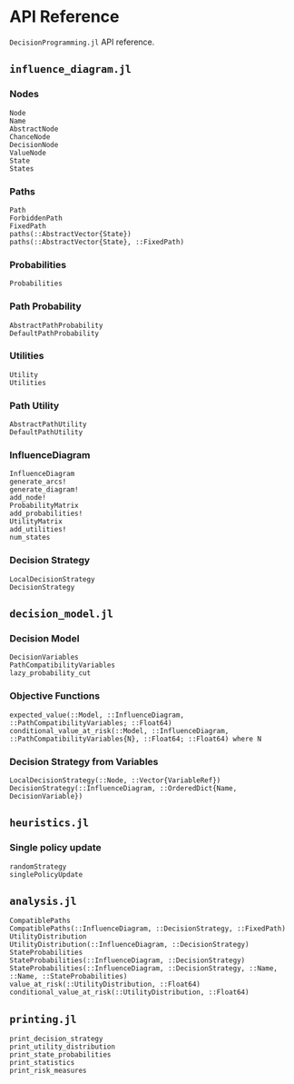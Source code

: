 # API Reference
`DecisionProgramming.jl` API reference.

## `influence_diagram.jl`
### Nodes
```@docs
Node
Name
AbstractNode
ChanceNode
DecisionNode
ValueNode
State
States
```

### Paths
```@docs
Path
ForbiddenPath
FixedPath
paths(::AbstractVector{State})
paths(::AbstractVector{State}, ::FixedPath)
```

### Probabilities
```@docs
Probabilities
```

### Path Probability
```@docs
AbstractPathProbability
DefaultPathProbability
```

### Utilities
```@docs
Utility
Utilities
```

### Path Utility
```@docs
AbstractPathUtility
DefaultPathUtility
```

### InfluenceDiagram
```@docs
InfluenceDiagram
generate_arcs!
generate_diagram!
add_node!
ProbabilityMatrix
add_probabilities!
UtilityMatrix
add_utilities!
num_states
```

### Decision Strategy
```@docs
LocalDecisionStrategy
DecisionStrategy
```


## `decision_model.jl`
### Decision Model
```@docs
DecisionVariables
PathCompatibilityVariables
lazy_probability_cut
```

### Objective Functions
```@docs
expected_value(::Model, ::InfluenceDiagram, ::PathCompatibilityVariables; ::Float64)
conditional_value_at_risk(::Model, ::InfluenceDiagram, ::PathCompatibilityVariables{N}, ::Float64; ::Float64) where N
```

### Decision Strategy from Variables
```@docs
LocalDecisionStrategy(::Node, ::Vector{VariableRef})
DecisionStrategy(::InfluenceDiagram, ::OrderedDict{Name, DecisionVariable})
```

## `heuristics.jl`
### Single policy update
```@docs
randomStrategy
singlePolicyUpdate
```

## `analysis.jl`
```@docs
CompatiblePaths
CompatiblePaths(::InfluenceDiagram, ::DecisionStrategy, ::FixedPath)
UtilityDistribution
UtilityDistribution(::InfluenceDiagram, ::DecisionStrategy)
StateProbabilities
StateProbabilities(::InfluenceDiagram, ::DecisionStrategy)
StateProbabilities(::InfluenceDiagram, ::DecisionStrategy, ::Name, ::Name, ::StateProbabilities)
value_at_risk(::UtilityDistribution, ::Float64)
conditional_value_at_risk(::UtilityDistribution, ::Float64)
```

## `printing.jl`
```@docs
print_decision_strategy
print_utility_distribution
print_state_probabilities
print_statistics
print_risk_measures
```
